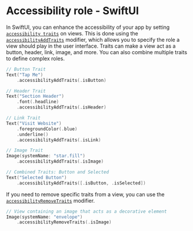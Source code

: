 # Accessibility role - SwiftUI

In SwiftUI, you can enhance the accessibility of your app by setting [`accessibility traits`](https://developer.apple.com/documentation/swiftui/accessibilitytraits) on views. This is done using the [`accessibilityAddTraits`](https://developer.apple.com/documentation/swiftui/view/accessibilityaddtraits(_:)) modifier, which allows you to specify the role a view should play in the user interface. Traits can make a view act as a button, header, link, image, and more. You can also combine multiple traits to define complex roles.

```swift
// Button Trait
Text("Tap Me")
    .accessibilityAddTraits(.isButton)

// Header Trait
Text("Section Header")
    .font(.headline)
    .accessibilityAddTraits(.isHeader)

// Link Trait
Text("Visit Website")
    .foregroundColor(.blue)
    .underline()
    .accessibilityAddTraits(.isLink)

// Image Trait
Image(systemName: "star.fill")
    .accessibilityAddTraits(.isImage)

// Combined Traits: Button and Selected
Text("Selected Button")
    .accessibilityAddTraits([.isButton, .isSelected])
```

If you need to remove specific traits from a view, you can use the [`accessibilityRemoveTraits`](https://developer.apple.com/documentation/swiftui/view/accessibilityremovetraits(_:)) modifier.

```swift
// View containing an image that acts as a decorative element
Image(systemName: "envelope")
    .accessibilityRemoveTraits(.isImage)
```
